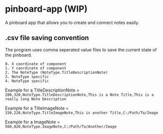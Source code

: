 # pinboard-app (WIP)

A pinboard app that allows you to create and connect notes easily.

## .csv file saving convention

The program uses comma seperated value files to save the current state of the pinboard.

```
0. X coordinate of component
1. Y coordinate of component
2. The NoteType (NoteType.TitleDescriptionNote)
3. NoteType specific
4. NoteType specific
```

Example for a TitleDescriptionNote =\
`200,320,NoteType.TitleDescriptionNote,This is a Note Title,This is a really long Note Description`

Example for a TitleImageNote =\
`150,220,NoteType.TitleImageNote,This is another Title,C:/Path/To/Image`

Example for a ImageNote =\
`560,820,NoteType.ImageNote,C:/Path/To/Another/Image`
